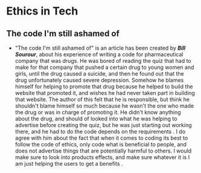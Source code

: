 # Ethics in Tech
##  The code I'm still ashamed of

  * "The code I'm still ashamed of" is an article has been created by ***Bill Sourour***, about his experience of writing a code for pharmaceutical company that was  drugs. He was bored of reading the quiz that had to make for that company that pushed a certain drug to young women and girls, until the drug caused a suicide, and then he found out that the drug unfortunately caused severe depression. Somehow he blames himself for helping to promote that drug because he helped to build the website that promoted it, and wishes he had never taken part in building that website. The author of this felt that he is responsible,  but think he shouldn't blame himself so much because he wasn't the one who made the drug or was in charge of promoting it. He didn't know anything about the drug, and should of looked into what he was helping to advertise before creating the quiz, but he was just starting out working there, and he had to do the code depends on the  requirements . I do agree with him about the fact that when it comes to coding its best to follow the code of ethics, only code what is  beneficial to people, and does not advertise things that are potentially harmful to others. I would make sure to look into products effects, and make sure whatever it is I am just  helping the users to get a benefits .